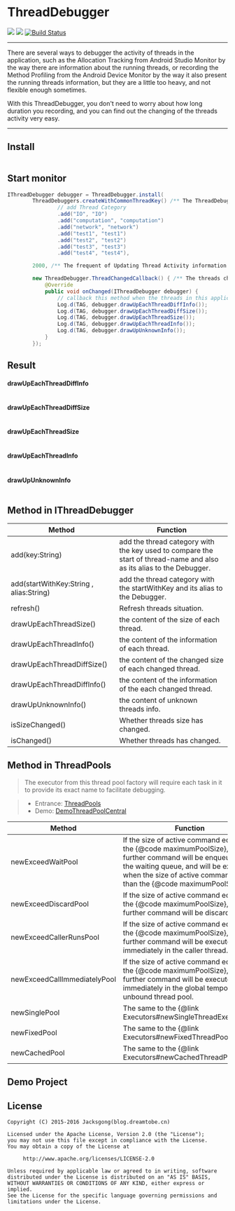 # ThreadDebugger

![][thread_debugger_svg]
![][thread_pools_svg]
[![Build Status][build_status_svg]][build_status_link]

---

There are several ways to debugger the activity of threads in the application, such as the Allocation Tracking from Android Studio Monitor by the way there are information about the running threads, or recording the Method Profiling from the Android Device Monitor by the way it also present the running threads information, but they are a little too heavy, and not flexible enough sometimes.

With this ThreadDebugger, you don't need to worry about how long duration you recording, and you can find out the changing of the threads activity very easy.

---

## Install

```
```

## Start monitor

 ```java
 IThreadDebugger debugger = ThreadDebugger.install(
         ThreadDebuggers.createWithCommonThreadKey() /** The ThreadDebugger with known thread Categories **/
                 // add Thread Category
                 .add("IO", "IO")
                 .add("computation", "computation")
                 .add("network", "network")
                 .add("test1", "test1")
                 .add("test2", "test2")
                 .add("test3", "test3")
                 .add("test4", "test4"),

         2000, /** The frequent of Updating Thread Activity information **/

         new ThreadDebugger.ThreadChangedCallback() { /** The threads changed callback **/
             @Override
             public void onChanged(IThreadDebugger debugger) {
                 // callback this method when the threads in this application has changed.
                 Log.d(TAG, debugger.drawUpEachThreadDiffInfo());
                 Log.d(TAG, debugger.drawUpEachThreadDiffSize());
                 Log.d(TAG, debugger.drawUpEachThreadSize());
                 Log.d(TAG, debugger.drawUpEachThreadInfo());
                 Log.d(TAG, debugger.drawUpUnknownInfo());
             }
         });
 ```

## Result

#### drawUpEachThreadDiffInfo

```
```

#### drawUpEachThreadDiffSize

```
```

#### drawUpEachThreadSize

```
```

#### drawUpEachThreadInfo

```
```

#### drawUpUnknownInfo

```
```

## Method in IThreadDebugger

| Method | Function
| --- | ---
| add(key:String) | add the thread category with the key used to compare the start of thread-name and also as its alias to the Debugger.
| add(startWithKey:String , alias:String) | add the thread category with the startWithKey and its alias to the Debugger.
| refresh() | Refresh threads situation.
| drawUpEachThreadSize() | the content of the size of each thread.
| drawUpEachThreadInfo() | the content of the information of each thread.
| drawUpEachThreadDiffSize() | the content of the changed size of each changed thread.
| drawUpEachThreadDiffInfo() | the content of the information of the each changed thread.
| drawUpUnknownInfo() | the content of unknown threads info.
| isSizeChanged() | Whether threads size has changed.
| isChanged() | Whether threads has changed.

## Method in ThreadPools

> The executor from this thread pool factory will require each task in it to provide its exact name to facilitate debugging.

> - Entrance: [ThreadPools](https://github.com/Jacksgong/ThreadDebugger/blob/master/threadpool/src/main/java/cn/dreamtobe/threadpool/ThreadPools.java)
> - Demo: [DemoThreadPoolCentral](https://github.com/Jacksgong/ThreadDebugger/blob/master/demo/src/main/java/cn/dreamtobe/threaddebugger/demo/DemoThreadPoolCentral.java)

| Method | Function
| --- | ---
| newExceedWaitPool | If the size of active command equal to the {@code maximumPoolSize}, the further command will be enqueued to the waiting queue, and will be executed when the size of active command less than the {@code maximumPoolSize}.
| newExceedDiscardPool | If the size of active command equal to the {@code maximumPoolSize}, the further command will be discard.
| newExceedCallerRunsPool | If the size of active command equal to the {@code maximumPoolSize}, the further command will be executed immediately in the caller thread.
| newExceedCallImmediatelyPool | If the size of active command equal to the {@code maximumPoolSize}, the further command will be executed immediately in the global temporary unbound thread pool.
| newSinglePool | The same to the {@link Executors#newSingleThreadExecutor()}.
| newFixedPool | The same to the {@link Executors#newFixedThreadPool(int)}.
| newCachedPool | The same to the {@link Executors#newCachedThreadPool()}.


## Demo Project

## License

```
Copyright (C) 2015-2016 Jacksgong(blog.dreamtobe.cn)

Licensed under the Apache License, Version 2.0 (the "License");
you may not use this file except in compliance with the License.
You may obtain a copy of the License at

     http://www.apache.org/licenses/LICENSE-2.0

Unless required by applicable law or agreed to in writing, software
distributed under the License is distributed on an "AS IS" BASIS,
WITHOUT WARRANTIES OR CONDITIONS OF ANY KIND, either express or implied.
See the License for the specific language governing permissions and
limitations under the License.
```

[thread_pools_svg]: https://img.shields.io/badge/Thread-Pools-green.svg
[thread_debugger_svg]: https://img.shields.io/badge/Thread-Debugger-orange.svg
[build_status_svg]: https://travis-ci.org/Jacksgong/ThreadDebugger.svg?branch=master
[build_status_link]: https://travis-ci.org/Jacksgong/ThreadDebugger
